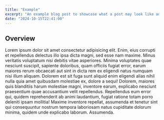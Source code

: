 ```yaml
---
title: "Example"
excerpt: "An example blog post to showcase what a post may look like and will be replaced in the future"
date: "2024-10-15T22:41:00"
---
```


## Overview

Lorem ipsum dolor sit amet consectetur adipisicing elit. Enim, eius corrupti et repellendus delectus illo ipsa dicta magni, sed esse nam maxime. Minus veritatis voluptatum nisi debitis vitae asperiores. Minima voluptates quae nesciunt suscipit, sapiente doloribus, quam officiis fugiat error, earum maiores rerum obcaecati aut sint in dicta rem ex eligendi natus numquam nisi illum aliquam. Dolorem est sit fuga sunt aliquid enim eligendi alias nihil nulla quia amet quibusdam molestiae ex, dolore a sequi! Dolorem, maiores quis blanditiis harum molestiae magni, inventore earum, explicabo nesciunt praesentium quae accusantium velit repellendus. Repellendus eum error qui, quidem reprehenderit ab animi laudantium, fugiat ratione totam porro deleniti ipsam mollitia! Maxime inventore repellat, assumenda et tenetur sint qui consequuntur nostrum tempora laboriosam natus cupiditate dolorum minima, quidem unde explicabo laborum. Assumenda.
